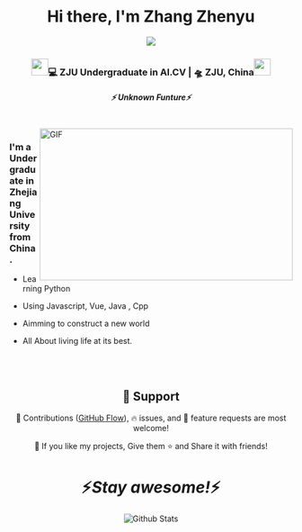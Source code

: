 <div align="center">
   <h1>Hi there, I'm Zhang Zhenyu</a></h1>
   
   
   <img src="https://pronoun.cyou/x/y?subject=He&object=Him&height=20"> 
</div>

<div align="center">
<h3><img src="https://media.giphy.com/media/WUlplcMpOCEmTGBtBW/giphy.gif" width="30">💻 ZJU Undergraduate in AI.CV | 🛸 ZJU, China<img src="https://media.giphy.com/media/WUlplcMpOCEmTGBtBW/giphy.gif" width="30"></h3>
</div>




 <h5 align="center">
   <i>⚡️ Unknown Funture⚡️</i>
  </h5>
 
 
<br />
<img align="right" height="270px" width="450px" alt="GIF" src="https://media.giphy.com/media/3FjEPbKqEPhPpmC8uY/giphy.gif" />
<p align="center">
  <h3> I'm a Undergraduate in Zhejiang University from China.</h3>
</p>

 - Learning Python
 
 - Using Javascript, Vue, Java , Cpp

 - Aimming to construct a new world
 
 - All About living life at its best.
 
<br />


<br />

<h2 align="center">🤝 Support</h2>

<p align="center">🎀 Contributions (<a href="https://guides.github.com/introduction/flow" title="GitHub flow">GitHub Flow</a>), 🔥 issues, and 🥮 feature requests are most welcome!</p>

<p align="center">💙 If you like my projects, Give them ⭐ and Share it with friends!</p>
</p>
<h1 align='center'>⚡️<i>Stay awesome!</i>⚡️</h1>

<p align="center">
        <img src="https://raw.githubusercontent.com/mayhemantt/mayhemantt/Update/svg/Bottom.svg" alt="Github Stats" />
</p>

